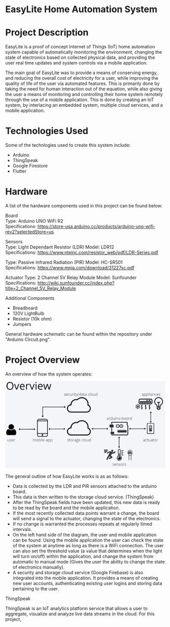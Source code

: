# EasyLite Home Automation System

# Project Description
EasyLite is a proof of concept Internet of Things (IoT) home automation system capable of automatically monitoring the environment, changing the state of electronics based on collected physical data, and providing the user real time updates and system controls via a mobile application.

The main goal of EasyLite was to provide a means of conserving energy, and reducing the overall cost of electricity for a user, while improving the quality of life of the user via automated features. This is primarily done by taking the need for human interaction out of the equation, while also giving the user a means of monitoring and controlling their home system remotely through the use of a mobile application. This is done by creating an IoT system, by interlacing an embedded system, multiple cloud services, and a mobile application.


# Technologies Used
Some of the technlogies used to create this system include:
- Arduino
- ThingSpeak
- Google Firestore
- Flutter

# Hardware
A list of the hardware components used in this project can be found below:
  
Board    
Type: Arduino UNO WiFi R2  
Specifications: https://store-usa.arduino.cc/products/arduino-uno-wifi-rev2?selectedStore=us
  
Sensors  
Type: Light Dependant Resistor (LDR)
Model: LDR12  
Specifications: https://www.nteinc.com/resistor_web/pdf/LDR-Series.pdf
  
Type: Passive Infrared Radiation (PIR)
Model: HC-SR501  
Specifications: https://www.mpja.com/download/31227sc.pdf
  
Actuator
Type: 2 Channel 5V Relay Module
Model: Sunfounder  
Specifications: http://wiki.sunfounder.cc/index.php?title=2_Channel_5V_Relay_Module

Additional Components
- Breadboard
- 120V LightBulb
- Resistor (10k ohm)
- Jumpers

General hardware schematic can be found within the repository under "Arduino Circuit.png".

# Project Overview
An overview of how the system operates:

![Overview](https://github.com/tarnowm/EasyLite/blob/main/Overview.PNG)

The general outline of how EasyLite works is as as follows:
- Data is collected by the LDR and PIR sensors attached to the arduino board. 
- This data is then written to the storage cloud service. (ThingSpeak)
- After the ThingSpeak fields have been updated, this new data is ready to be read by the board and the mobile application.
- If the most recently collected data points warrant a change, the board will send a signal to the actuator, changing the state of the electronics.
- If no change is warranted the processes repeats at regularly timed intervals. 
- On the left hand side of the diagram, the user and mobile application can be found. Using the mobile application the user can check the state of the system at anytime as long as there is a WiFi connection. The user can also set the threshold value (a value that determines when the light will turn on/off) within the application, and change the system from automatic to manual mode (Gives the user the ability to change the state of electronics manually).
- A security and storage cloud service (Google Firebase) is also integrated into the mobile application. It provides a means of creating new user accounts, authenticating existing user logins and storing data pertaining to the user.


ThingSpeak

ThingSpeak is an IoT analytics platform service that allows a user to aggregate, visualize and analyze live data streams in the cloud.
For this project, 

































